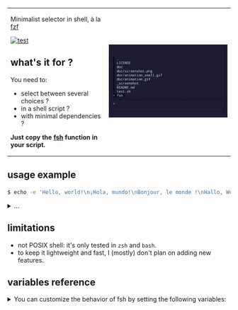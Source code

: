 

<table>
<tr>

<td>

Minimalist selector in shell, à la [fzf](https://github.com/junegunn/fzf)

[![test](https://github.com/yazgoo/fuzzysh/actions/workflows/test.yml/badge.svg)](https://github.com/yazgoo/fuzzysh/actions/workflows/test.yml)

## what's it for ?

You need to:

- select between several choices ?
- in a shell script ?
- with minimal dependencies ?

**Just copy the [fsh](fsh) function in your script.**

</td>

<td>

[![screenshot](doc/animation_small.gif)](doc/animation.gif)

</td>

</tr>
</table>

## usage example

```bash
$ echo -e 'Hello, world!\n¡Hola, mundo!\nBonjour, le monde !\nHallo, Welt!' | ./fsh
```

<details>
<summary>
...
</summary>


```
Hello, world!
¡Hola, mundo!
Bonjour, le monde !
Hallo, Welt!

> 
```

type your text

```
Hallo, Welt!

> hall
```

Press enter

```
Hallo, Welt!
```

</details>

## limitations

- not POSIX shell: it's only tested in `zsh` and `bash`.
- to keep it lightweight and fast, I (mostly) don't plan on adding new features.


## variables reference

<details>
<summary>You can customize the behavior of fsh by setting the following variables:</summary>

 | Variable | Description | Default value |
 | -------- | ----------- | ------------- |
 | FSH_SELECTOR_COLOR | the color line currently highlighted | 40 |
 | FSH_FRAME_COLOR | the color of the frame | 30 |
 | FSH_PROMPT_COLOR | the color used for the prompt | 34 |
 | FSH_SELECT_COLOR | the color of the sign before the line currently selected  | 31 |
 | FSH_TEST_INPUT | the simulated user input given as a string, one character at a time. first character will be ignored. if set the script will not read from stdin | "" |
 | FSH_HEADER | a name to display beofre the prompt to give context on what is expected | "" |
 | FSH_VIM_MODE | (not implemented) set this variable to support vim normal mode | "" |
 | FSH_PERF | if this variable is set, will display the time it took to draw the interface | "" |
 | FSH_NO_FUZZY | if this variable is set, will not use fuzzy search, instead will do a pattern match | "" |
 | FSH_SCREENSHOT | if this variable is set, will write a screenshot of the terminal at each iteration and generate an animation at the end | "" |

</details>
